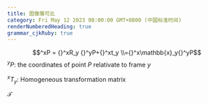 ```yaml
---
title: 图像雅可比
category: Fri May 12 2023 08:00:00 GMT+0800 (中国标准时间)
renderNumberedHeading: true
grammar_cjkRuby: true
---
```




$$^xP = {}^xR_y {}^yP+{}^xt_y \\={}^x\mathbb{x}_y{}^yP$$
$^yP$: the coordinates of point $P$ relativate to frame $y$

$^xT_y$: Homogeneous transformation matrix

$\mathcal{T}$